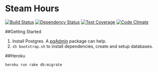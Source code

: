 # Steam Hours

[![Build Status](https://travis-ci.org/Sinetheta/steam-hours.svg?branch=master)](https://travis-ci.org/Sinetheta/steam-hours)
[![Dependency Status](https://gemnasium.com/Sinetheta/steam-hours.svg)](https://gemnasium.com/Sinetheta/steam-hours)
[![Test Coverage](https://codeclimate.com/github/Sinetheta/steam-hours/badges/coverage.svg)](https://codeclimate.com/github/Sinetheta/steam-hours)
[![Code Climate](https://codeclimate.com/github/Sinetheta/steam-hours/badges/gpa.svg)](https://codeclimate.com/github/Sinetheta/steam-hours)

##Getting Started

1. Install Postgres. A [pgAdmin](http://www.pgadmin.org/) package can help.
2. `sh bootstrap.sh` to install dependencies, create and setup databases.

##Heroku

`heroku run rake db:migrate`
